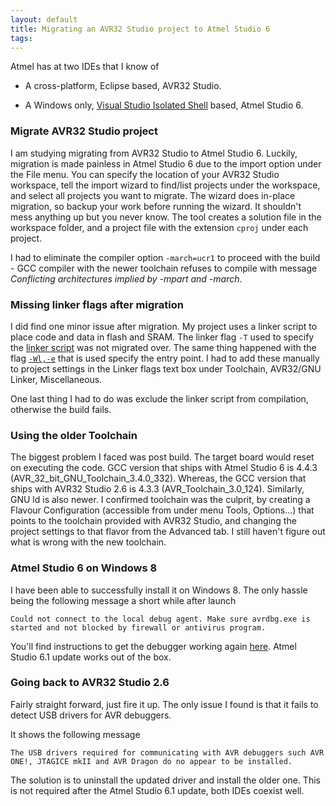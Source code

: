 ```yaml
---
layout: default
title: Migrating an AVR32 Studio project to Atmel Studio 6
tags:
---
```


Atmel has at two IDEs that I know of

* A cross-platform, Eclipse based, AVR32 Studio.

* A Windows only, [Visual Studio Isolated Shell](http://msdn.microsoft.com/en-us/library/bb685691.aspx) based, Atmel Studio 6.

### Migrate AVR32 Studio project

I am studying migrating from AVR32 Studio to Atmel Studio 6. Luckily, migration is made painless in Atmel Studio 6 due to the import option under the File menu. You can specify the location of your AVR32 Studio workspace, tell the import wizard to find/list projects under the workspace, and select all projects you want to migrate. The wizard does in-place migration, so backup your work before running the wizard. It shouldn't mess anything up but you never know. The tool creates a solution file in the workspace folder, and a project file with the extension `cproj` under each project.

I had to eliminate the compiler option `-march=ucr1` to proceed with the build - GCC compiler with the newer toolchain refuses to compile with message _Conflicting architectures implied by -mpart and -march_.

### Missing linker flags after migration

I did find one minor issue after migration. My project uses a linker script to place code and data in flash and SRAM. The linker flag `-T` used to specify the [linker script](http://sourceware.org/binutils/docs/ld/Scripts.html#Scripts) was not migrated over. The same thing happened with the flag [`-Wl,-e`](http://sourceware.org/binutils/docs/ld/Entry-Point.html) that is used specify the entry point. I had to add these manually to project settings in the Linker flags text box under Toolchain, AVR32/GNU Linker, Miscellaneous.

One last thing I had to do was exclude the linker script from compilation, otherwise the build fails.

### Using the older Toolchain

The biggest problem I faced was post build. The target board would reset on executing the code. GCC version that ships with Atmel Studio 6 is 4.4.3 (AVR_32_bit_GNU_Toolchain_3.4.0_332). Whereas, the GCC version that ships with AVR32 Studio 2.6 is 4.3.3 (AVR_Toolchain_3.0_124). Similarly, GNU ld is also newer. I confirmed toolchain was the culprit, by creating a Flavour Configuration (accessible from under menu Tools, Options...) that points to the toolchain provided with AVR32 Studio, and changing the project settings to that flavor from the Advanced tab. I still haven't figure out what is wrong with the new toolchain.

### Atmel Studio 6 on Windows 8

I have been able to successfully install it on Windows 8. The only hassle being the following message a short while after launch

```text
Could not connect to the local debug agent. Make sure avrdbg.exe is started and not blocked by firewall or antivirus program.
```

You'll find instructions to get the debugger working again [here](https://avrstudio5.wordpress.com/2012/05/17/running-atmel-studio-6-0-in-windows-8/). Atmel Studio 6.1 update works out of the box.

### Going back to AVR32 Studio 2.6

Fairly straight forward, just fire it up. The only issue I found is that it fails to detect USB drivers for AVR debuggers.

It shows the following  message

```text
The USB drivers required for communicating with AVR debuggers such AVR ONE!, JTAGICE mkII and AVR Dragon do no appear to be installed.
```

The solution is to uninstall the updated driver and install the older one. This is not required after the Atmel Studio 6.1 update, both IDEs coexist well.
